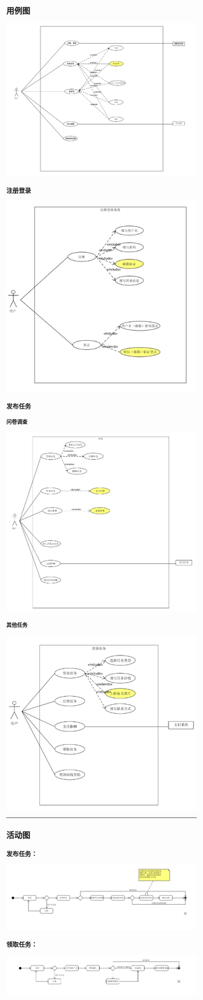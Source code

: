 ## 用例图

![](<https://github.com/penglsh/images/raw/master/sad_project/sad_pro_user_case/system.png>)



### 注册登录
![](<https://github.com/penglsh/images/raw/master/sad_project/sad_pro_user_case/reg_login.png>)

### 发布任务
#### 问卷调查  
![](<https://github.com/penglsh/images/raw/master/sad_project/sad_pro_user_case/wenjuan.png>)  



#### 其他任务

![](<https://github.com/penglsh/images/raw/master/sad_project/sad_pro_user_case/other_missions.png>)

---

## 活动图

### 发布任务：

![](https://github.com/penglsh/images/raw/master/sad_project/sad_pro_user_case/publish_activity.png)

### 领取任务：

![](https://github.com/penglsh/images/raw/master/sad_project/sad_pro_user_case/receive_activity.png)

